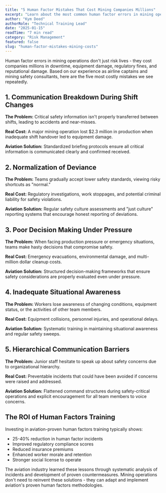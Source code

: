 ```yaml
---
title: "5 Human Factor Mistakes That Cost Mining Companies Millions"
excerpt: "Learn about the most common human factor errors in mining operations and how aviation-proven solutions can prevent costly incidents and downtime."
author: "Kym Deed"
authorRole: "Technical Training Lead"
date: "2025-01-15"
readTime: "7 min read"
category: "Risk Management"
featured: false
slug: "human-factor-mistakes-mining-costs"
---
```


Human factor errors in mining operations don't just risk lives - they cost companies millions in downtime, equipment damage, regulatory fines, and reputational damage. Based on our experience as airline captains and mining safety consultants, here are the five most costly mistakes we see repeatedly.

## 1. Communication Breakdown During Shift Changes

**The Problem:** Critical safety information isn't properly transferred between shifts, leading to accidents and near-misses.

**Real Cost:** A major mining operation lost $2.3 million in production when inadequate shift handover led to equipment damage.

**Aviation Solution:** Standardized briefing protocols ensure all critical information is communicated clearly and confirmed received.

## 2. Normalization of Deviance

**The Problem:** Teams gradually accept lower safety standards, viewing risky shortcuts as "normal."

**Real Cost:** Regulatory investigations, work stoppages, and potential criminal liability for safety violations.

**Aviation Solution:** Regular safety culture assessments and "just culture" reporting systems that encourage honest reporting of deviations.

## 3. Poor Decision Making Under Pressure

**The Problem:** When facing production pressure or emergency situations, teams make hasty decisions that compromise safety.

**Real Cost:** Emergency evacuations, environmental damage, and multi-million dollar cleanup costs.

**Aviation Solution:** Structured decision-making frameworks that ensure safety considerations are properly evaluated even under pressure.

## 4. Inadequate Situational Awareness

**The Problem:** Workers lose awareness of changing conditions, equipment status, or the activities of other team members.

**Real Cost:** Equipment collisions, personnel injuries, and operational delays.

**Aviation Solution:** Systematic training in maintaining situational awareness and regular safety sweeps.

## 5. Hierarchical Communication Barriers

**The Problem:** Junior staff hesitate to speak up about safety concerns due to organizational hierarchy.

**Real Cost:** Preventable incidents that could have been avoided if concerns were raised and addressed.

**Aviation Solution:** Flattened command structures during safety-critical operations and explicit encouragement for all team members to voice concerns.

## The ROI of Human Factors Training

Investing in aviation-proven human factors training typically shows:

- 25-40% reduction in human factor incidents
- Improved regulatory compliance scores
- Reduced insurance premiums
- Enhanced worker morale and retention
- Stronger social license to operate

The aviation industry learned these lessons through systematic analysis of incidents and development of proven countermeasures. Mining operations don't need to reinvent these solutions - they can adapt and implement aviation's proven human factors methodologies.